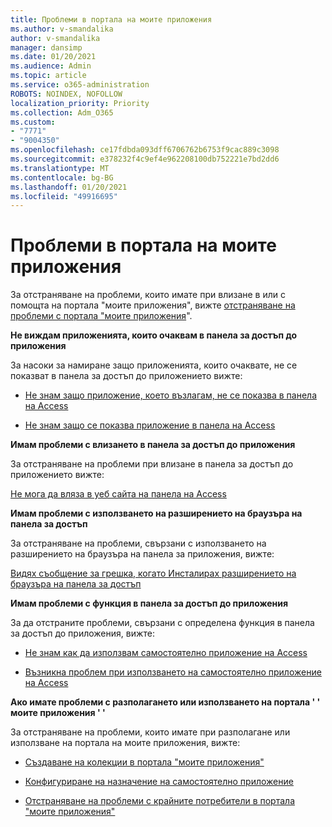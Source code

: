 ```yaml
---
title: Проблеми в портала на моите приложения
ms.author: v-smandalika
author: v-smandalika
manager: dansimp
ms.date: 01/20/2021
ms.audience: Admin
ms.topic: article
ms.service: o365-administration
ROBOTS: NOINDEX, NOFOLLOW
localization_priority: Priority
ms.collection: Adm_O365
ms.custom:
- "7771"
- "9004350"
ms.openlocfilehash: ce17fdbda093dff6706762b6753f9cac889c3098
ms.sourcegitcommit: e378232f4c9ef4e962208100db752221e7bd2dd6
ms.translationtype: MT
ms.contentlocale: bg-BG
ms.lasthandoff: 01/20/2021
ms.locfileid: "49916695"
---
```

# <a name="myapps-portal-issues"></a>Проблеми в портала на моите приложения

За отстраняване на проблеми, които имате при влизане в или с помощта на портала "моите приложения", вижте [отстраняване на проблеми с портала "моите приложения](https://docs.microsoft.com/azure/active-directory/user-help/my-apps-portal-end-user-troubleshoot)".

**Не виждам приложенията, които очаквам в панела за достъп до приложения**

За насоки за намиране защо приложенията, които очаквате, не се показват в панела за достъп до приложението вижте:

- [Не знам защо приложение, което възлагам, не се показва в панела на Access](https://docs.microsoft.com/azure/active-directory/application-access-panel-unexpected-application-not-appearing/)
     
- [Не знам защо се показва приложение в панела на Access](https://docs.microsoft.com/azure/active-directory/application-access-panel-unexpected-application-appears/)

**Имам проблеми с влизането в панела за достъп до приложения**

За отстраняване на проблеми при влизане в панела за достъп до приложението вижте:

[Не мога да вляза в уеб сайта на панела на Access](https://docs.microsoft.com/azure/active-directory/manage-apps/application-sign-in-other-problem-access-panel)

**Имам проблеми с използването на разширението на браузъра на панела за достъп**

За отстраняване на проблеми, свързани с използването на разширението на браузъра на панела за приложения, вижте:

[Видях съобщение за грешка, когато Инсталирах разширението на браузъра на панела за достъп](https://docs.microsoft.com/azure/active-directory/application-access-panel-extension-problem-installing/)

**Имам проблеми с функция в панела за достъп до приложения**

За да отстраните проблеми, свързани с определена функция в панела за достъп до приложения, вижте:

- [Не знам как да използвам самостоятелно приложение на Access](https://docs.microsoft.com/azure/active-directory/manage-apps/access-panel-manage-self-service-access) 

- [Възникна проблем при използването на самостоятелно приложение на Access](https://docs.microsoft.com/azure/active-directory/manage-apps/access-panel-manage-self-service-access)
    
**Ако имате проблеми с разполагането или използването на портала ' ' моите приложения ' '**

За отстраняване на проблеми, които имате при разполагане или използване на портала на моите приложения, вижте:

- [Създаване на колекции в портала "моите приложения"](https://docs.microsoft.com/azure/active-directory/manage-apps/access-panel-collections) 
    
- [Конфигуриране на назначение на самостоятелно приложение](https://docs.microsoft.com/azure/active-directory/manage-apps/manage-self-service-access)
     
- [Отстраняване на проблеми с крайните потребители в портала "моите приложения"](https://docs.microsoft.com/azure/active-directory/user-help/my-apps-portal-end-user-troubleshoot)



